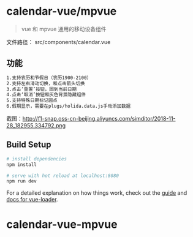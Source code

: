 # calendar-vue/mpvue

> vue 和  mpvue 通用的移动设备组件

文件路径： src/components/calendar.vue

## 功能
``` bash
1.支持农历和节假日（农历1900-2100）
2.支持左右滑动切换，和点击箭头切换
3.点击‘重置’按钮，回到当前日期
4.点击‘取消’按钮和灰色背景隐藏组件
5.支持特殊日期标记圆点
6.假期显示，需要在plugs/holida.data.js手动添加数据
```

截图：http://f1-snap.oss-cn-beijing.aliyuncs.com/simditor/2018-11-28_182955.334792.png

## Build Setup

``` bash
# install dependencies
npm install

# serve with hot reload at localhost:8080
npm run dev

```

For a detailed explanation on how things work, check out the [guide](http://vuejs-templates.github.io/webpack/) and [docs for vue-loader](http://vuejs.github.io/vue-loader).
# calendar-vue-mpvue
